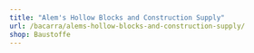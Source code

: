 ```yaml
---
title: "Alem's Hollow Blocks and Construction Supply"
url: /bacarra/alems-hollow-blocks-and-construction-supply/
shop: Baustoffe
---
```

